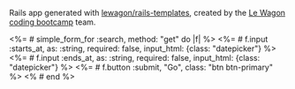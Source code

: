 Rails app generated with [lewagon/rails-templates](https://github.com/lewagon/rails-templates), created by the [Le Wagon coding bootcamp](https://www.lewagon.com) team.



<%= # simple_form_for :search, method: "get" do |f| %>
              <%= # f.input :starts_at, as: :string, required: false, input_html: {class: "datepicker"} %>
              <%= # f.input :ends_at, as: :string, required: false, input_html: {class: "datepicker"} %>
              <%= # f.button :submit, "Go", class: "btn btn-primary" %>
            <% # end %>
